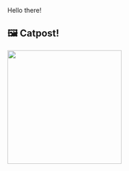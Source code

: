Hello there!



## 🖼️ Catpost!

<sub>
    <img src="https://cdn2.thecatapi.com/images/9sh.jpg" height="256">
</sub>

